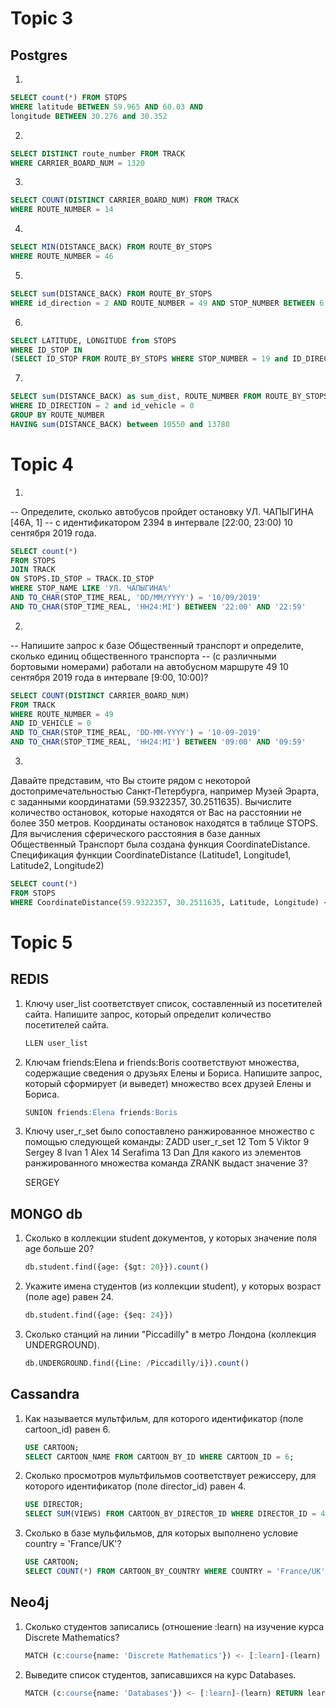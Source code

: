 # Topic 3
## Postgres
1)
```sql
SELECT count(*) FROM STOPS
WHERE latitude BETWEEN 59.965 AND 60.03 AND
longitude BETWEEN 30.276 and 30.352
```

2)
```sql
SELECT DISTINCT route_number FROM TRACK 
WHERE CARRIER_BOARD_NUM = 1320
```

3)
```sql
SELECT COUNT(DISTINCT CARRIER_BOARD_NUM) FROM TRACK
WHERE ROUTE_NUMBER = 14
```

4)
```sql
SELECT MIN(DISTANCE_BACK) FROM ROUTE_BY_STOPS
WHERE ROUTE_NUMBER = 46
```

5)
```sql
SELECT sum(DISTANCE_BACK) FROM ROUTE_BY_STOPS
WHERE id_direction = 2 AND ROUTE_NUMBER = 49 AND STOP_NUMBER BETWEEN 6 AND 10
```

6)
```sql
SELECT LATITUDE, LONGITUDE from STOPS 
WHERE ID_STOP IN 
(SELECT ID_STOP FROM ROUTE_BY_STOPS WHERE STOP_NUMBER = 19 and ID_DIRECTION = 1 and ROUTE_NUMBER = 191) 
```

7)
```sql
SELECT sum(DISTANCE_BACK) as sum_dist, ROUTE_NUMBER FROM ROUTE_BY_STOPS
WHERE ID_DIRECTION = 2 and id_vehicle = 0
GROUP BY ROUTE_NUMBER
HAVING sum(DISTANCE_BACK) between 10550 and 13780
```

# Topic 4

1)
-- Определите, сколько автобусов пройдет остановку УЛ. ЧАПЫГИНА [46А, 1]
-- с идентификатором 2394 в интервале [22:00, 23:00) 10 сентября 2019 года.
```sql
SELECT count(*)
FROM STOPS
JOIN TRACK 
ON STOPS.ID_STOP = TRACK.ID_STOP
WHERE STOP_NAME LIKE 'УЛ. ЧАПЫГИНА%'
AND TO_CHAR(STOP_TIME_REAL, 'DD/MM/YYYY') = '10/09/2019'
AND TO_CHAR(STOP_TIME_REAL, 'HH24:MI') BETWEEN '22:00' AND '22:59'
```
2)
-- Напишите запрос к базе Общественный транспорт и определите, сколько единиц общественного транспорта 
-- (с различными бортовыми номерами) работали на автобусном маршруте 49 10 сентября 2019 года в интервале [9:00, 10:00)?

```sql
SELECT COUNT(DISTINCT CARRIER_BOARD_NUM)
FROM TRACK
WHERE ROUTE_NUMBER = 49
AND ID_VEHICLE = 0
AND TO_CHAR(STOP_TIME_REAL, 'DD-MM-YYYY') = '10-09-2019'
AND TO_CHAR(STOP_TIME_REAL, 'HH24:MI') BETWEEN '09:00' AND '09:59'
```

3)
Давайте представим, что Вы стоите рядом с некоторой достопримечательностью Санкт-Петербурга, например Музей Эрарта, с заданными координатами (59.9322357, 30.2511635). Вычислите количество остановок, которые находятся от Вас на расстоянии не более 350 метров.
Координаты остановок находятся в таблице STOPS. Для вычисления сферического расстояния в базе данных Общественный Транспорт была создана функция CoordinateDistance. Спецификация функции CoordinateDistance (Latitude1, Longitude1, Latitude2, Longitude2)

```sql
SELECT count(*)
FROM STOPS
WHERE CoordinateDistance(59.9322357, 30.2511635, Latitude, Longitude) <= 350
```

# Topic 5
## REDIS
1. Ключу user_list соответствует список, составленный из посетителей сайта. Напишите запрос, который определит количество посетителей сайта.
	```sql
	LLEN user_list
	```

2. Ключам friends:Elena и friends:Boris соответствуют множества, содержащие сведения о друзьях Елены и Бориса. Напишите запрос, который сформирует (и выведет) множество всех друзей Елены и Бориса.
	```sql
	SUNION friends:Elena friends:Boris
	```
3. Ключу user_r_set было сопоставлено ранжированное множество с помощью следующей команды: ZADD user_r_set 12 Tom 5 Viktor 9 Sergey 8 Ivan 1 Alex 14 Serafima 13 Dan
Для какого из элементов ранжированного множества команда ZRANK выдаст значение 3?

	SERGEY


## MONGO db

1. Сколько в коллекции student документов, у которых значение поля age больше 20?
	```sql
	db.student.find({age: {$gt: 20}}).count() 
	```
2. Укажите имена студентов (из коллекции student), у которых возраст (поле age) равен 24.
	```sql
	db.student.find({age: {$eq: 24}}) 
	```
3. Сколько станций на линии "Piccadilly" в метро Лондона (коллекция UNDERGROUND).
	```sql
	db.UNDERGROUND.find({Line: /Piccadilly/i}).count()
	```

## Cassandra 

1. Как называется мультфильм, для которого идентификатор (поле cartoon_id) равен 6.
	```sql
	USE CARTOON;                                                                                                            
	SELECT CARTOON_NAME FROM CARTOON_BY_ID WHERE CARTOON_ID = 6; 
	```
2. Сколько просмотров мультфильмов соответствует режиссеру, для которого идентификатор (поле director_id) равен 4.
	```sql
	USE DIRECTOR;
	SELECT SUM(VIEWS) FROM CARTOON_BY_DIRECTOR_ID WHERE DIRECTOR_ID = 4;
	```
3. Сколько в базе мульфильмов, для которых выполнено условие country = 'France/UK'?
	```sql
	USE CARTOON;
	SELECT COUNT(*) FROM CARTOON_BY_COUNTRY WHERE COUNTRY = 'France/UK';
	```

## Neo4j

1. Сколько студентов записались (отношение :learn) на изучение курса Discrete Mathematics?
	```sql
	MATCH (c:course{name: 'Discrete Mathematics'}) <- [:learn]-(learn) RETURN learn.name
	```
2. Выведите список студентов, записавшихся на курс Databases.
	```sql
	MATCH (c:course{name: 'Databases'}) <- [:learn]-(learn) RETURN learn.name
	```
